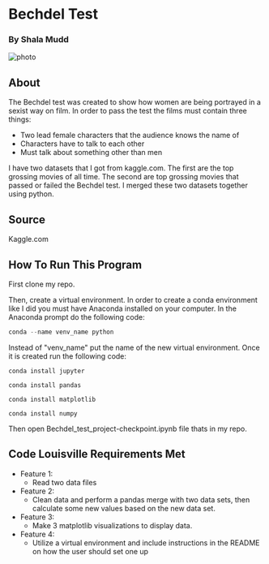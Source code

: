 # Bechdel Test
### By Shala Mudd

![photo](https://variety.com/wp-content/uploads/2022/11/MCDDEWE_FE012.jpg?w=681&h=383&crop=1&resize=681%2C383)

## About

The Bechdel test was created to show how women are being portrayed in a sexist way on film. In order to pass the test the films must contain three things:
 - Two lead female characters that the audience knows the name of 
 - Characters have to talk to each other
 - Must talk about something other than men

I have two datasets that I got from kaggle.com. The first are the top grossing movies of all time. The second are top grossing movies that passed or failed the Bechdel test. I merged these two datasets together using python.

## Source 
Kaggle.com

## How To Run This Program 
First clone my repo.

Then, create a virtual environment. 
In order to create a conda environment like I did you must have Anaconda installed on your computer. In the Anaconda prompt do the following code:
```python
conda --name venv_name python
```

Instead of "venv_name" put the name of the new virtual environment. Once it is created run the following code:
```
conda install jupyter 
```
```
conda install pandas
```
```
conda install matplotlib
```
```
conda install numpy
```
Then open Bechdel_test_project-checkpoint.ipynb file thats in my repo.

## Code Louisville Requirements Met
- Feature 1:
    - Read two data files
- Feature 2:
    - Clean data and perform a pandas merge with two data sets, then calculate some new values based on the new data set.
- Feature 3:
    - Make 3 matplotlib visualizations to display data.
- Feature 4:
    - Utilize a virtual environment and include instructions in the README on how the user should set one up
